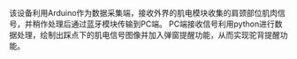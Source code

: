 该设备利用Arduino作为数据采集端，接收外界的肌电模块收集的肩颈部位肌肉信号，并稍作处理后通过蓝牙模块传输到PC端。
PC端接收信号利用python进行数据处理，绘制出踩点下的肌电信号图像并加入弹窗提醒功能，从而实现驼背提醒功能。
